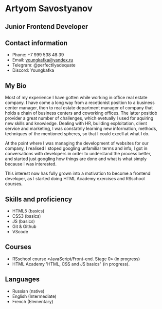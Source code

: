 # Artyom Savostyanov


## Junior Frontend Developer

## Contact information
* Phone: +7 999 538 48 39
* Email: youngkafka@yandex.ru
* Telegram: @perfectllyadequate
* Discord: Youngkafka

## My Bio
Most of my experience I have gotten while working in office real estate company. I have come a long way from a recetionist position
to a business center manager, then to real estate department manager of company that holds a chain of business centers and coworking offices.
The latter positiob provider a great number of challenges, which evetually I used for aquiring new skills and knowledge. Dealing with HR, building exploitation, client service and marketing, I was constatnly learning new information, methods, techniques of the mentioned spheres, so that I could excell at what I do. 

At the point where I was managing the development of websites for our company, I realised I stoped googling unfamiliar terms and info, I got in conversations with developers in order to understand the process better, and started just googling how things are done and what is what simply because I was interested.

This interest now has fully grown into a motivation to become a frontend developer, as I started doing HTML Academy exercises and RSschool courses.

## Skills and proficiency 
* HTML5 (basics)
* CSS3 (basics)
* JS (basics)
* Git & Github 
* VScode

## Courses
* RSschool course «JavaScript/Front-end. Stage 0» (in progress)
* HTML Academy 'HTML, CSS and JS basics" (in progress).

## Languages
* Russian (native)
* English (Intermediate)
* French (Elementary)

